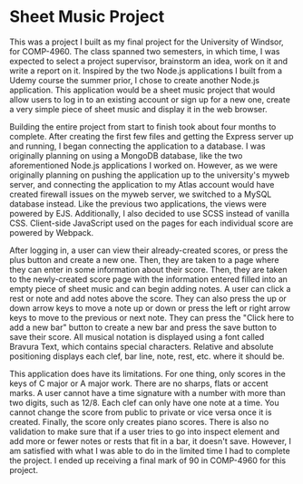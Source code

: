 # Sheet Music Project

This was a project I built as my final project for the University of Windsor, for COMP-4960. The class spanned two semesters, in which time, I was expected to select a project supervisor, brainstorm an idea, work on it and write a report on it. Inspired by the two Node.js applications I built from a Udemy course the summer prior, I chose to create another Node.js application. This application would be a sheet music project that would allow users to log in to an existing account or sign up for a new one, create a very simple piece of sheet music and display it in the web browser.

Building the entire project from start to finish took about four months to complete. After creating the first few files and getting the Express server up and running, I began connecting the application to a database. I was originally planning on using a MongoDB database, like the two aforementioned Node.js applications I worked on. However, as we were originally planning on pushing the application up to the university's myweb server, and connecting the application to my Atlas account would have created firewall issues on the myweb server, we switched to a MySQL database instead. Like the previous two applications, the views were powered by EJS. Additionally, I also decided to use SCSS instead of vanilla CSS. Client-side JavaScript used on the pages for each individual score are powered by Webpack.

After logging in, a user can view their already-created scores, or press the plus button and create a new one.  Then, they are taken to a page where they can enter in some information about their score. Then, they are taken to the newly-created score page with the information entered filled into an empty piece of sheet music and can begin adding notes. A user can click a rest or note and add notes above the score. They can also press the up or down arrow keys to move a note up or down or press the left or right arrow keys to move to the previous or next note. They can press the "Click here to add a new bar" button to create a new bar and press the save button to save their score. All musical notation is displayed using a font called Bravura Text, which contains special characters. Relative and absolute positioning displays each clef, bar line, note, rest, etc. where it should be.

This application does have its limitations. For one thing, only scores in the keys of C major or A major work. There are no sharps, flats or accent marks. A user cannot have a time signature with a number with more than two digits, such as 12/8. Each clef can only have one note at a time. You cannot change the score from public to private or vice versa once it is created. Finally, the score only creates piano scores. There is also no validation to make sure that if a user tries to go into inspect element and add more or fewer notes or rests that fit in a bar, it doesn't save. However, I am satisfied with what I was able to do in the limited time I had to complete the project. I ended up receiving a final mark of 90 in COMP-4960 for this project.

